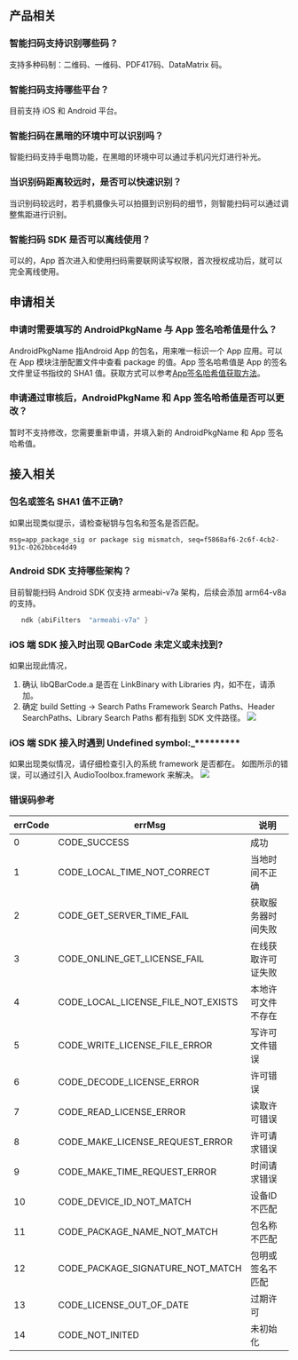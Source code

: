 ## 产品相关

### 智能扫码支持识别哪些码？
支持多种码制：二维码、一维码、PDF417码、DataMatrix 码。

### 智能扫码支持哪些平台？
目前支持 iOS 和 Android 平台。

### 智能扫码在黑暗的环境中可以识别吗？
智能扫码支持手电筒功能，在黑暗的环境中可以通过手机闪光灯进行补光。

### 当识别码距离较远时，是否可以快速识别？
当识别码较远时，若手机摄像头可以拍摄到识别码的细节，则智能扫码可以通过调整焦距进行识别。

### 智能扫码 SDK 是否可以离线使用？
可以的，App 首次进入和使用扫码需要联网读写权限，首次授权成功后，就可以完全离线使用。

## 申请相关

### 申请时需要填写的 AndroidPkgName 与 App 签名哈希值是什么？
AndroidPkgName 指Android App 的包名，用来唯一标识一个 App 应用。可以在 App 模块注册配置文件中查看 package 的值。App 签名哈希值是 App 的签名文件里证书指纹的 SHA1 值。获取方式可以参考[App签名哈希值获取方法](https://cloud.tencent.com/document/product/1214/44059)。

### 申请通过审核后，AndroidPkgName 和 App 签名哈希值是否可以更改？
暂时不支持修改，您需要重新申请，并填入新的 AndroidPkgName 和 App 签名哈希值。


## 接入相关

### 包名或签名 SHA1 值不正确?
如果出现类似提示，请检查秘钥与包名和签名是否匹配。
```
msg=app_package_sig or package sig mismatch, seq=f5868af6-2c6f-4cb2-913c-0262bbce4d49
```

### Android SDK 支持哪些架构？
目前智能扫码 Android SDK 仅支持 armeabi-v7a 架构，后续会添加 arm64-v8a 的支持。
```groovy
   ndk {abiFilters  "armeabi-v7a" }  

```


### iOS 端 SDK 接入时出现 QBarCode 未定义或未找到?
如果出现此情况，
1. 确认 libQBarCode.a 是否在 LinkBinary with Libraries 内，如不在，请添加。
2. 确定 build Setting -> Search Paths  Framework Search Paths、Header SearchPaths、Library Search Paths 都有指到 SDK 文件路径。
![](https://main.qcloudimg.com/raw/442f1e794df277bfce6fa13f0906a388.png)

###  iOS 端 SDK 接入时遇到 Undefined symbol:_\*********
如果出现类似情况，请仔细检查引入的系统 framework 是否都在。
如图所示的错误，可以通过引入 AudioToolbox.framework 来解决。
![](https://main.qcloudimg.com/raw/47239be900f64eb6b901368e7c380222.png)


### 错误码参考

| errCode | errMsg                             | 说明               |
| ------- | ---------------------------------- | ------------------ |
| 0       | CODE_SUCCESS                       | 成功               |
| 1       | CODE_LOCAL_TIME_NOT_CORRECT        | 当地时间不正确     |
| 2       | CODE_GET_SERVER_TIME_FAIL          | 获取服务器时间失败 |
| 3       | CODE_ONLINE_GET_LICENSE_FAIL       | 在线获取许可证失败 |
| 4       | CODE_LOCAL_LICENSE_FILE_NOT_EXISTS | 本地许可文件不存在 |
| 5       | CODE_WRITE_LICENSE_FILE_ERROR      | 写许可文件错误     |
| 6       | CODE_DECODE_LICENSE_ERROR          | 许可错误           |
| 7       | CODE_READ_LICENSE_ERROR            | 读取许可错误       |
| 8       | CODE_MAKE_LICENSE_REQUEST_ERROR    | 许可请求错误       |
| 9       | CODE_MAKE_TIME_REQUEST_ERROR       | 时间请求错误       |
| 10      | CODE_DEVICE_ID_NOT_MATCH           | 设备ID不匹配       |
| 11      | CODE_PACKAGE_NAME_NOT_MATCH        | 包名称不匹配       |
| 12      | CODE_PACKAGE_SIGNATURE_NOT_MATCH   | 包明或签名不匹配   |
| 13      | CODE_LICENSE_OUT_OF_DATE           | 过期许可           |
| 14      | CODE_NOT_INITED                    | 未初始化           |
